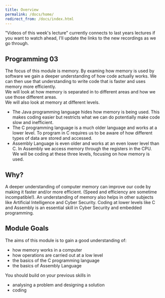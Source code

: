```yaml
---
title: Overview
permalink: /docs/home/
redirect_from: /docs/index.html
---
```


"Videos of this week's lecture" currently connects to last years lectures if you want to watch ahead, I'll update the links to the new recordings as we go through.  

## Programming 03

The focus of this module is memory. By examing how memory is used by software we gain a deeper understanding of how code actually works. We can then use that understanding to write code that is faster and uses memory more efficiently.  
We will look at how memory is separated in to different areas and how we use those different areas.  
We will also look at memory at different levels.  
* The Java programming language hides how memory is being used. This makes coding easier but restricts what we can do potentially make code slow and inefficient.
* The C programming language is a much older language and works at a lower level. To program in C requires us to be aware of how different types of data are stored and accessed.  
* Assembly Language is even older and works at an even lower level than C. In Assembly we access memory through the registers in the CPU.  
We will be coding at these three levels, focusing on how memory is used.

## Why?

A deeper understanding of computer memory can improve our code by making it faster and/or more efficient. (Speed and efficiency are sometime incompatible!). An understanding of memory also helps in other subjects like Artificial Intelligence and Cyber Security. Coding at lower levels like C and Assembly is an essential skill in Cyber Security and embedded programming.

## Module Goals

The aims of this module is to gain a good understanding of:  
* how memory works in a computer  
* how operations are carried out at a low level  
* the basics of the C programming language
* the basics of Assembly Language

You should build on your previous skills in  
* analysing a problem and designing a solution  
* coding  